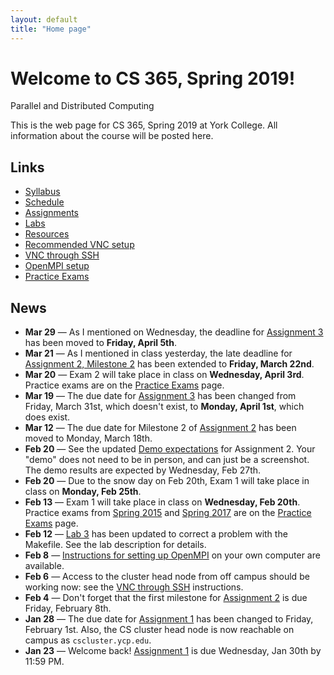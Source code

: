 ```yaml
---
layout: default
title: "Home page"
---
```


# Welcome to CS 365, Spring 2019!

<div id="subtitle">Parallel and Distributed Computing</div>

This is the web page for CS 365, Spring 2019 at York College.  All information about the course will be posted here.

## Links

* [Syllabus](syllabus.html)
* [Schedule](schedule.html)
* [Assignments](assign/index.html)
* [Labs](labs/index.html)
* [Resources](resources.html)
* [Recommended VNC setup](vncSetup.html)
* [VNC through SSH](vncSshTunnel.html)
* [OpenMPI setup](openmpiSetup.html)
* [Practice Exams](practice/index.html)

## News

* **Mar 29** &mdash; As I mentioned on Wednesday, the deadline for [Assignment 3](assign/assign03.html) has been moved to **Friday, April 5th**.
* **Mar 21** &mdash; As I mentioned in class yesterday, the late deadline for [Assignment 2, Milestone 2](assign/assign02.html#milestone-2-parallel-computation) has been extended to **Friday, March 22nd**.
* **Mar 20** &mdash; Exam 2 will take place in class on **Wednesday, April 3rd**.  Practice exams are on the [Practice Exams](practice/index.html) page.
* **Mar 19** &mdash; The due date for [Assignment 3](assign/assign03.html) has been changed from Friday, March 31st, which doesn't exist, to **Monday, April 1st**, which does exist.
* **Mar 12** &mdash; The due date for Milestone 2 of [Assignment 2](assign/assign02.html) has been moved to Monday, March 18th.
* **Feb 20** &mdash; See the updated [Demo expectations](assign/assign02.html#demo-expectations) for Assignment 2. Your "demo" does not need to be in person, and can just be a screenshot.  The demo results are expected by Wednesday, Feb 27th.
* **Feb 20** &mdash; Due to the snow day on Feb 20th, Exam 1 will take place in class on **Monday, Feb 25th**.
* **Feb 13** &mdash; Exam 1 will take place in class on **Wednesday, Feb 20th**.  Practice exams from [Spring 2015](https://ycpcs.github.io/cs365-spring2015/) and [Spring 2017](https://ycpcs.github.io/cs365-spring2017/) are on the [Practice Exams](practice/index.html) page.
* **Feb 12** &mdash; [Lab 3](labs/lab03.html) has been updated to correct a problem with the Makefile.  See the lab description for details.
* **Feb 8** &mdash; [Instructions for setting up OpenMPI](openmpiSetup.html) on your own computer are available.
* **Feb 6** &mdash; Access to the cluster head node from off campus should be working now: see the [VNC through SSH](vncSshTunnel.html) instructions.
* **Feb 4** &mdash; Don't forget that the first milestone for [Assignment 2](assign/assign02.html) is due Friday, February 8th.
* **Jan 28** &mdash; The due date for [Assignment 1](assign/assign01.html) has been changed to Friday, February 1st.  Also, the CS cluster head node is now reachable on campus as `cscluster.ycp.edu`.
* **Jan 23** &mdash; Welcome back! [Assignment 1](assign/assign01.html) is due Wednesday, Jan 30th by 11:59 PM.

